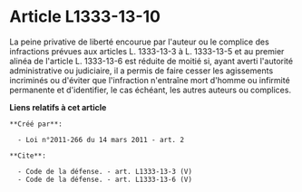 # Article L1333-13-10

La peine privative de liberté encourue par l'auteur ou le complice des infractions prévues aux articles L. 1333-13-3 à L.
1333-13-5 et au premier alinéa de l'article L. 1333-13-6 est réduite de moitié si, ayant averti l'autorité administrative ou
judiciaire, il a permis de faire cesser les agissements incriminés ou d'éviter que l'infraction n'entraîne mort d'homme ou
infirmité permanente et d'identifier, le cas échéant, les autres auteurs ou complices.

**Liens relatifs à cet article**

	**Créé par**:

	  - Loi n°2011-266 du 14 mars 2011 - art. 2

	**Cite**:

	  - Code de la défense. - art. L1333-13-3 (V)
	  - Code de la défense. - art. L1333-13-6 (V)
